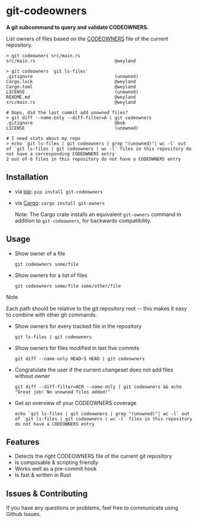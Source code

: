 # git-codeowners

**A git subcommand to query and validate CODEOWNERS.**

List owners of files based on the [CODEOWNERS](https://docs.github.com/en/repositories/managing-your-repositorys-settings-and-features/customizing-your-repository/about-code-owners) file of the current repository.

```
> git codeowners src/main.rs
src/main.rs                              @weyland
```

```
> git codeowners `git ls-files`
.gitignore                               (unowned)
Cargo.lock                               @weyland
Cargo.toml                               @weyland
LICENSE                                  (unowned)
README.md                                @weyland
src/main.rs                              @weyland
```

```
# Oops, did the last commit add unowned files?
> git diff --name-only --diff-filter=A | git codeowners
.gitignore                               @bob
LICENSE                                  (unowned)
```

```
# I need stats about my repo
> echo `git ls-files | git codeowners | grep "(unowned)"| wc -l` out of `git ls-files | git codeowners | wc -l` files in this repository do not have a corresponding CODEOWNERS entry
2 out of 6 files in this repository do not have a CODEOWNERS entry
```

## Installation

- via [pip](https://pypi.org/project/git-codeowners/): `pip install git-codeowners`
- via [Cargo](https://crates.io/crates/git-owners): `cargo install git-owners`

  Note: The Cargo crate installs an equivalent `git-owners` command in addition to `git-codeowners`, for backwards compatibility.


## Usage

- Show owner of a file

  ```
  git codeowners some/file
  ```

- Show owners for a list of files

  ```
  git codeowners some/file some/other/file
  ```

> [!NOTE]
> Each path should be relative to the git repository root -- this makes it easy to combine with other git commands.

- Show owners for every tracked file in the repository

  ```
  git ls-files | git codeowners
  ```

- Show owners for files modified in last five commits

  ```
  git diff --name-only HEAD~5 HEAD | git codeowners
  ```

- Congratulate the user if the current changeset does not add files without owner

  ```
  git diff --diff-filter=ACR --name-only | git codeowners && echo "Great job! No unowned files added!"
  ```

- Get an overview of your CODEOWNERS coverage
  ```
  echo `git ls-files | git codeowners | grep "(unowned)"| wc -l` out of `git ls-files | git codeowners | wc -l` files in this repository do not have a CODEOWNERS entry
  ```

## Features

- Detects the right CODEOWNERS file of the current git repository
- Is composable & scripting friendly
- Works well as a pre-commit hook
- Is fast & written in Rust

## Issues & Contributing

If you have any questions or problems, feel free to communicate using Github Issues.
